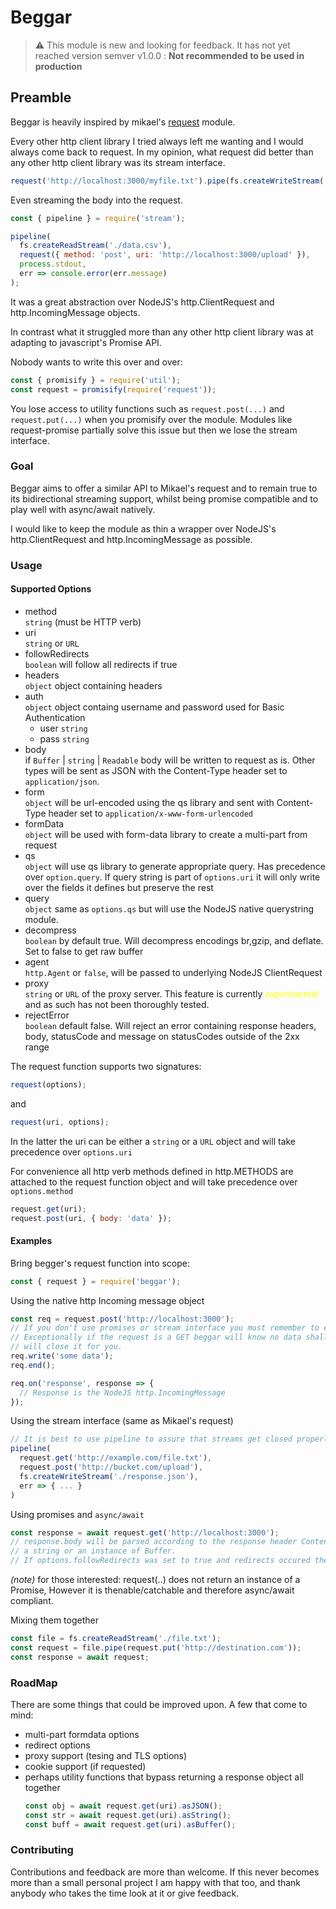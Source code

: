 # Beggar

> :warning: This module is new and looking for feedback. It has not yet reached version semver v1.0.0 : **Not recommended to be used in production**

## Preamble

Beggar is heavily inspired by mikael's [request](https://www.npmjs.com/package/request) module.

Every other http client library I tried always left me wanting and I would always come back to request.
In my opinion, what request did better than any other http client library was its stream interface.

```javascript
request('http://localhost:3000/myfile.txt').pipe(fs.createWriteStream('./filesystem/file.txt'));
```

Even streaming the body into the request.

```javascript
const { pipeline } = require('stream');

pipeline(
  fs.createReadStream('./data.csv'),
  request({ method: 'post', uri: 'http://localhost:3000/upload' }),
  process.stdout,
  err => console.error(err.message)
);
```

It was a great abstraction over NodeJS's http.ClientRequest and http.IncomingMessage objects.

In contrast what it struggled more than any other http client library was at adapting to javascript's Promise API.

Nobody wants to write this over and over:

```javascript
const { promisify } = require('util');
const request = promisify(require('request'));
```

You lose access to utility functions such as `request.post(...)` and `request.put(...)` when you promisify over the module.
Modules like request-promise partially solve this issue but then we lose the stream interface.

### Goal

Beggar aims to offer a similar API to Mikael's request and to remain true to its bidirectional streaming support, whilst
being promise compatible and to play well with async/await natively.

I would like to keep the module as thin a wrapper over NodeJS's http.ClientRequest and http.IncomingMessage as possible.

### Usage

#### Supported Options

- method  
   `string` (must be HTTP verb)
- uri  
   `string` or `URL`
- followRedirects  
   `boolean` will follow all redirects if true
- headers  
   `object` object containing headers
- auth  
  `object` object containg username and password used for Basic Authentication
  - user
    `string`
  - pass
    `string`
- body  
  if `Buffer` | `string` | `Readable` body will be written to request as is. Other types will be sent as JSON with the Content-Type header set to `application/json`.
- form  
  `object` will be url-encoded using the qs library and sent with Content-Type header set to `application/x-www-form-urlencoded`
- formData  
  `object` will be used with form-data library to create a multi-part from request
- qs  
   `object` will use qs library to generate appropriate query. Has precedence over `option.query`. If query string is part of `options.uri` it will only write over the fields it defines but preserve the rest
- query  
   `object` same as `options.qs` but will use the NodeJS native querystring module.
- decompress  
   `boolean` by default true. Will decompress encodings br,gzip, and deflate. Set to false to get raw buffer
- agent  
   `http.Agent` or `false`, will be passed to underlying NodeJS ClientRequest
- proxy  
   `string` or `URL` of the proxy server. This feature is currently _<span style="color: yellow;">experimental</span>_ and as such has not been thoroughly tested.
- rejectError  
   `boolean` default false. Will reject an error containing response headers, body, statusCode and message on statusCodes outside of the 2xx range

The request function supports two signatures:

```javascript
request(options);
```

and

```javascript
request(uri, options);
```

In the latter the uri can be either a `string` or a `URL` object and will take precedence over `options.uri`

For convenience all http verb methods defined in http.METHODS are attached to the request function object and will take precedence over `options.method`

```javascript
request.get(uri);
request.post(uri, { body: 'data' });
```

#### Examples

Bring begger's request function into scope:

```javascript
const { request } = require('beggar');
```

Using the native http Incoming message object

```javascript
const req = request.post('http://localhost:3000');
// If you don't use promises or stream interface you must remember to end your request
// Exceptionally if the request is a GET beggar will know no data shall be written and
// will close it for you.
req.write('some data');
req.end();

req.on('response', response => {
  // Response is the NodeJS http.IncomingMessage
});
```

Using the stream interface (same as Mikael's request)

```javascript
// It is best to use pipeline to assure that streams get closed properly on error. For simplicity in other examples we shall use the readable pipe method.
pipeline(
  request.get('http://example.com/file.txt'),
  request.post('http://bucket.com/upload'),
  fs.createWriteStream('./response.json'),
  err => { ... }
)

```

Using promises and `async/await`

```javascript
const response = await request.get('http://localhost:3000');
// response.body will be parsed according to the response header Content-Type and will either be a Javascript Object,
// a string or an instance of Buffer.
// If options.followRedirects was set to true and redirects occured they urls will be stored on response.redirects
```

_(note)_ for those interested: request(..) does not return an instance of a Promise, However it is thenable/catchable and therefore async/await compliant.

Mixing them together

```javascript
const file = fs.createReadStream('./file.txt');
const request = file.pipe(request.put('http://destination.com'));
const response = await request;
```

### RoadMap

There are some things that could be improved upon. A few that come to mind:

- multi-part formdata options
- redirect options
- proxy support (tesing and TLS options)
- cookie support (if requested)
- perhaps utility functions that bypass returning a response object all together
  ```javascript
  const obj = await request.get(uri).asJSON();
  const str = await request.get(uri).asString();
  const buff = await request.get(uri).asBuffer();
  ```

### Contributing

Contributions and feedback are more than welcome. If this never becomes more than a small personal project I am happy with that too, and thank anybody who takes the time look at it or give feedback.

